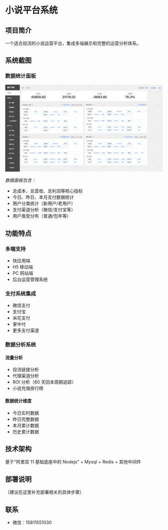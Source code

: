 # 小说平台系统

## 项目简介

一个适合投流的小说运营平台，集成多端展示和完整的运营分析体系。

## 系统截图

### 数据统计面板

<img src="https://raw.githubusercontent.com/xpcode/novel-portal/refs/heads/main/adm.png" width="600" alt="数据统计面板" />

_数据面板包含：_

- 总成本、总营收、总利润等核心指标
- 今日、昨日、本月支付数据统计
- 用户分类统计（新用户/老用户）
- 支付渠道分析（微信/支付宝等）
- 用户类型分布（普通/包年等）

## 功能特点

### 多端支持

- 快应用端
- H5 移动端
- PC 网站端
- 后台运营管理系统

### 支付系统集成

- 微信支付
- 支付宝
- 米花支付
- 掌中付
- 更多支付渠道

### 数据分析系统

#### 流量分析

- 投流链接分析
- 代理渠道分析
- ROI 分析（60 天回本周期追踪）
- 小说充值排行榜

#### 数据统计维度

- 今日实时数据
- 昨日完整数据
- 本月累计数据
- 历史累计数据

## 技术架构

基于"阿里双 11 基础底座中的 Nodejs" + Mysql + Redis + 其他中间件

## 部署说明

（建议在这里补充部署相关的具体步骤）

## 联系

- 微信：15811551030
